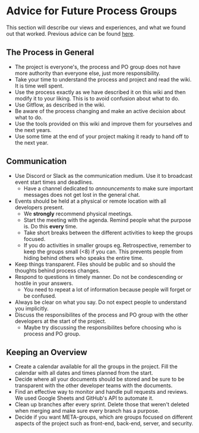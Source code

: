 # Advice for Future Process Groups

This section will describe our views and experiences, and what we found out that worked. 
Previous advice can be found [here](../../getting_started/advice_for_future_giraf/from_2019/process_advice.md).

## The Process in General

* The project is everyone's, the process and PO group does not have more authority than everyone else, just more responsibility.
* Take your time to understand the process and project and read the wiki. It is time well spent.
* Use the process exactly as we have described it on this wiki and then modify it to your liking. 
This is to avoid confusion about what to do.
* Use Gitflow, as described in the wiki.
* Be aware of the process changing and make an active decision about what to do.
* Use the tools provided on this wiki and improve them for yourselves and the next years.
* Use some time at the end of your project making it ready to hand off to the next year.

## Communication

* Use Discord or Slack as the communication medium. Use it to broadcast event start times and deadlines.
    * Have a channel dedicated to *announcements* to make sure important messages does not get lost in the general chat.
* Events should be held at a physical or remote location with all developers present.
    * We **strongly** recommend physical meetings.
    * Start the meeting with the agenda. Remind people what the purpose is. Do this **every** time.
    * Take short breaks between the different activities to keep the groups focused.
    * If you do activities in smaller groups eg. Retrospective, remember to keep the groups small (<8) if you can. 
    This prevents people from hiding behind others who speaks the entire time.
* Keep things transparent. Files should be public and so should the thoughts behind process changes.
* Respond to questions in timely manner. Do not be condescending or hostile in your answers. 
    * You need to repeat a lot of information because people will forget or be confused. 
* Always be clear on what you say. Do not expect people to understand you implicitly. 
* Discuss the responsibilites of the process and PO group with the other developers at the start of the project.
    * Maybe try discussing the responsibilites before choosing who is process and PO group.

## Keeping an Overview

* Create a calendar available for all the groups in the project. Fill the calendar with all dates and times planned from the start.
* Decide where all your documents should be stored and be sure to be transparent with the other developer teams with the documents.
* Find an effective way to monitor and handle pull requests and reviews. We used Google Sheets and GitHub's API to automate it. 
* Clean up branches after every sprint. Delete those that weren't deleted when merging and make sure every branch has a purpose. 
* Decide if you want META-groups, which are groups focused on different aspects of the project such as front-end, back-end, server, and security.